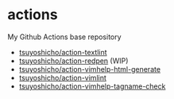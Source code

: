 # actions
My Github Actions base repository

- [tsuyoshicho/action-textlint](https://github.com/tsuyoshicho/action-textlint)
- [tsuyoshicho/action-redpen](https://github.com/tsuyoshicho/action-redpen) (WIP)
- [tsuyoshicho/action-vimhelp-html-generate](https://github.com/tsuyoshicho/action-vimhelp-html-generate)
- [tsuyoshicho/action-vimlint](https://github.com/tsuyoshicho/action-vimlint)
- [tsuyoshicho/action-vimhelp-tagname-check](https://github.com/tsuyoshicho/action-vimhelp-tagname-check)
